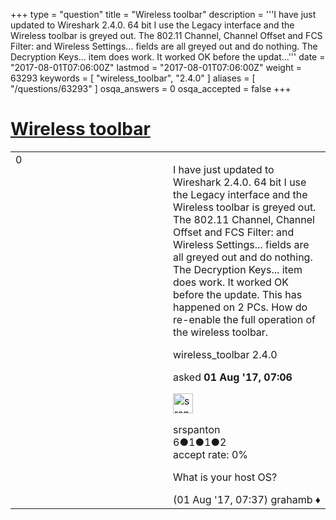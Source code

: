 +++
type = "question"
title = "Wireless toolbar"
description = '''I have just updated to Wireshark 2.4.0. 64 bit I use the Legacy interface and the Wireless toolbar is greyed out. The 802.11 Channel, Channel Offset and FCS Filter: and Wireless Settings... fields are all greyed out and do nothing. The Decryption Keys... item does work. It worked OK before the updat...'''
date = "2017-08-01T07:06:00Z"
lastmod = "2017-08-01T07:06:00Z"
weight = 63293
keywords = [ "wireless_toolbar", "2.4.0" ]
aliases = [ "/questions/63293" ]
osqa_answers = 0
osqa_accepted = false
+++

<div class="headNormal">

# [Wireless toolbar](/questions/63293/wireless-toolbar)

</div>

<div id="main-body">

<div id="askform">

<table id="question-table" style="width:100%;"><colgroup><col style="width: 50%" /><col style="width: 50%" /></colgroup><tbody><tr class="odd"><td style="width: 30px; vertical-align: top"><div class="vote-buttons"><div id="post-63293-score" class="post-score" title="current number of votes">0</div><div id="favorite-count" class="favorite-count"></div></div></td><td><div id="item-right"><div class="question-body"><p>I have just updated to Wireshark 2.4.0. 64 bit I use the Legacy interface and the Wireless toolbar is greyed out. The 802.11 Channel, Channel Offset and FCS Filter: and Wireless Settings... fields are all greyed out and do nothing. The Decryption Keys... item does work. It worked OK before the update. This has happened on 2 PCs. How do re-enable the full operation of the wireless toolbar.</p></div><div id="question-tags" class="tags-container tags">wireless_toolbar 2.4.0</div><div id="question-controls" class="post-controls"></div><div class="post-update-info-container"><div class="post-update-info post-update-info-user"><p>asked <strong>01 Aug '17, 07:06</strong></p><img src="https://secure.gravatar.com/avatar/857bd443d52039959295d6712101ef25?s=32&amp;d=identicon&amp;r=g" class="gravatar" width="32" height="32" alt="srspanton&#39;s gravatar image" /><p>srspanton<br />
<span class="score" title="6 reputation points">6</span><span title="1 badges"><span class="badge1">●</span><span class="badgecount">1</span></span><span title="1 badges"><span class="silver">●</span><span class="badgecount">1</span></span><span title="2 badges"><span class="bronze">●</span><span class="badgecount">2</span></span><br />
<span class="accept_rate" title="Rate of the user&#39;s accepted answers">accept rate:</span> <span title="srspanton has no accepted answers">0%</span></p></div></div><div id="comments-container-63293" class="comments-container"><span id="63296"></span><div id="comment-63296" class="comment"><div id="post-63296-score" class="comment-score"></div><div class="comment-text"><p>What is your host OS?</p></div><div id="comment-63296-info" class="comment-info"><span class="comment-age">(01 Aug '17, 07:37)</span> grahamb ♦</div></div></div><div id="comment-tools-63293" class="comment-tools"></div><div class="clear"></div><div id="comment-63293-form-container" class="comment-form-container"></div><div class="clear"></div></div></td></tr></tbody></table>

</div>

</div>

